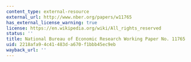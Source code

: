 ```yaml
---
content_type: external-resource
external_url: http://www.nber.org/papers/w11765
has_external_license_warning: true
license: https://en.wikipedia.org/wiki/All_rights_reserved
status: ''
title: National Bureau of Economic Research Working Paper No. 11765
uid: 2218afa9-4c41-483d-a670-f1bbb45ec9eb
wayback_url: ''
---
```

